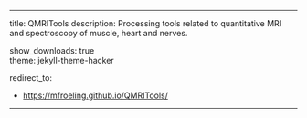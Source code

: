 ---

title: QMRITools
description: Processing tools related to quantitative MRI and spectroscopy of muscle, heart and nerves.

show_downloads: true  
theme: jekyll-theme-hacker

redirect_to: 
  - https://mfroeling.github.io/QMRITools/
  
---